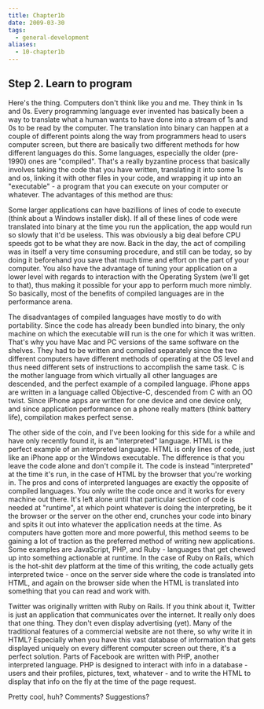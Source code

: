```yaml
---
title: Chapter1b
date: 2009-03-30
tags:
  - general-development
aliases:
  - 10-chapter1b
---
```

## Step 2. Learn to program  

Here's the thing. Computers don't think like you and me. They think in 1s and 0s. Every programming language ever invented has basically been a way to translate what a human wants to have done into a stream of 1s and 0s to be read by the computer. The translation into binary can happen at a couple of different points along the way from programmers head to users computer screen, but there are basically two different methods for how different languages do this. Some languages, especially the older (pre-1990) ones are "compiled". That's a really byzantine process that basically involves taking the code that you have written, translating it into some 1s and os, linking it with other files in your code, and wrapping it up into an "executable" - a program that you can execute on your computer or whatever. The advantages of this method are thus:  
  
Some larger applications can have bazillions of lines of code to execute (think about a Windows installer disk). If all of these lines of code were translated into binary at the time you run the application, the app would run so slowly that it'd be useless. This was obviously a big deal before CPU speeds got to be what they are now. Back in the day, the act of compiling was in itself a very time consuming procedure, and still can be today, so by doing it beforehand you save that much time and effort on the part of your computer. You also have the advantage of tuning your application on a lower level with regards to interaction with the Operating System (we'll get to that), thus making it possible for your app to perform much more nimbly. So basically, most of the benefits of compiled languages are in the performance arena.  
  
The disadvantages of compiled languages have mostly to do with portability. Since the code has already been bundled into binary, the only machine on which the executable will run is the one for which it was written. That's why you have Mac and PC versions of the same software on the shelves. They had to be written and compiled separately since the two different computers have different methods of operating at the OS level and thus need different sets of instructions to accomplish the same task. C is the mother language from which virtually all other languages are descended, and the perfect example of a compiled language. iPhone apps are written in a language called Objective-C, descended from C with an OO twist. Since iPhone apps are written for one device and one device only, and since application performance on a phone really matters (think battery life), compilation makes perfect sense.  
  
The other side of the coin, and I've been looking for this side for a while and have only recently found it, is an "interpreted" language. HTML is the perfect example of an interpreted language. HTML is only lines of code, just like an iPhone app or the Windows executable. The difference is that you leave the code alone and don't compile it. The code is instead "interpreted" at the time it's run, in the case of HTML by the browser that you're working in. The pros and cons of interpreted languages are exactly the opposite of compiled languages. You only write the code once and it works for every machine out there. It's left alone until that particular section of code is needed at "runtime", at which point whatever is doing the interpreting, be it the browser or the server on the other end, crunches your code into binary and spits it out into whatever the application needs at the time. As computers have gotten more and more powerful, this method seems to be gaining a lot of traction as the preferred method of writing new applications. Some examples are JavaScript, PHP, and Ruby - languages that get chewed up into something actionable at runtime. In the case of Ruby on Rails, which is the hot-shit dev platform at the time of this writing, the code actually gets interpreted twice - once on the server side where the code is translated into HTML, and again on the browser side when the HTML is translated into something that you can read and work with.  
  
Twitter was originally written with Ruby on Rails. If you think about it, Twitter is just an application that communicates over the internet. It really only does that one thing. They don't even display advertising (yet). Many of the traditional features of a commercial website are not there, so why write it in HTML? Especially when you have this vast database of information that gets displayed uniquely on every different computer screen out there, it's a perfect solution. Parts of Facebook are written with PHP, another interpreted language. PHP is designed to interact with info in a database - users and their profiles, pictures, text, whatever - and to write the HTML to display that info on the fly at the time of the page request.  
  
Pretty cool, huh? Comments? Suggestions?